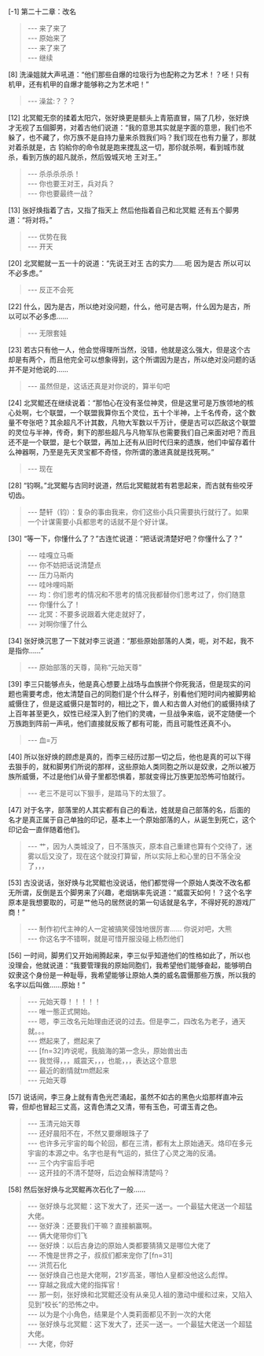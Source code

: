 
[-1] 第二十二章：改名
>--- 来了来了<br>
>--- 原始来了<br>
>--- 来了来了<br>
>--- 继续<br>

[8] 洗澡姐就大声吼道：“他们那些自爆的垃圾行为也配称之为艺术！？呸！只有机甲，还有机甲的自爆才能够称之为艺术吧！”
>--- 澡盆:？？？<br>

[12] 北冥鲲无奈的揉着太阳穴，张好焕更是额头上青筋直冒，隔了几秒，张好焕才无视了五個脚男，对着古他们说道：“我的意思其实就是字面的意思，我们也不躲了，也不藏了，你万族不是自持力量来杀戮我们吗？我们现在也有力量了，那就对着杀就是，古 钧給你的命令就是跑来搅乱这一切，那伱就杀啊，看到城市就杀，看到万族的超凡就杀，然后毁城灭地 王对王。”
>--- 杀杀杀杀杀！<br>
>--- 你也要王对王，兵对兵？<br>
>--- 你也要最终一战？<br>

[13] 张好焕指着了古，又指了指天上 然后他指着自己和北冥鲲 还有五个脚男道：“将对将。”
>--- 优势在我<br>
>--- 开天<br>

[20] 北冥鲲就一五一十的说道：“先说王对王 古的实力……呃 因为是古 所以可以不必多虑。”
>--- 反正不会死<br>

[22] 什么，因为是古，所以绝对没问题，什么，他可是古啊，什么因为是古，所以可以不必多虑……
>--- 无限套娃<br>

[23] 若古只有他一人，他会觉得理所当然，没错，他就是这么强大，但是这个古却是有两个，而且他完全可以想象得到，这个所谓因为是古，所以绝对没问题的话并不是对他说的……
>--- 虽然但是，这话还真是对你说的，算半句吧<br>

[24] 北冥鲲还在继续说着：“那怕心在没有圣位神灵，但是这里可是万族领地的核心处啊，七个联盟，一个联盟我算你五个灵位，五十个半神，上千名传奇，这个数量不夸张吧？其余超凡不计其数，凡物大军数以千万计，便是古可以匹敌这个联盟的灵位与半神，传奇，剩下的那些超凡与凡物军队也需要我们自己来面对吧？而且还不是一个联盟，是七个联盟，再加上还有从旧时代归来的遗族，他们中留存着什么神器啊，乃至是先天灵宝都不奇怪，你所谓的激进真就是找死啊。”
>--- 现在<br>

[28] “钧啊。”北冥鲲与古同时说道，然后北冥鲲就若有若思起来，而古就有些咬牙切齿。
>--- 楚轩（钧）：复杂的事由我来，你们这些小兵只需要执行就行了。如果一个计谋需要小兵都思考的话就不是个好计谋。<br>

[30] “等一下，你懂什么了？”古连忙说道：“把话说清楚好吧？你懂什么了？”
>--- 哇嘎立马嘶<br>
>--- 你不妨把话说清楚点<br>
>--- 压力马斯内<br>
>--- 哇咔哩吗斯<br>
>--- 均：你们思考的情况和不思考的情况我都替你们思考过了，你们随意<br>
>--- 你懂什么了！<br>
>--- 北冥：不要多说跟着大佬走就好了，<br>
>--- 对啊你懂了什么<br>

[34] 张好焕沉思了一下就对李三说道：“那些原始部落的人类，呃，对不起，我不是指你……”
>--- 原始部落的天尊，简称“元始天尊”<br>

[39] 李三只能够点头，他是真心想要上战场与血族拼个你死我活，但是现实的问题也需要考虑，他太清楚自己的同胞们是个什么样子，别看他们短时间内被脚男給威慑住了，但是这威慑只是暂时的，相比之下，兽人和古兽人对他们的威慑持续了上百年甚至更久，奴性已经深入到了他们的灵魂，一旦战争来临，说不定随便一个万族跑到阵前一声吼，他们直接就反叛了都有可能，而且可能性还真不小。
>--- 血=万<br>

[40] 所以张好焕的顾虑是真的，而李三经历过那一切之后，他也是真的可以下得去狠手的，就和脚男们所说的那样，这些原始人类同胞之所以是奴隶，之所以被万族所威慑，不过是他们从骨子里都恐惧着，那就变得比万族更加恐怖可怕就行。
>--- 老三不是可以下狠手，是踏马下的太狠了。<br>

[47] 对于名字，部落里的人其实都有自己的看法，姓就是自己部落的名，后面的名才是真正属于自己单独的印记，基本上一个原始部落的人，从诞生到死亡，这个印记会一直伴随着他们。
>--- 艹，因为人类城没了，日不落族灭，原本自己重建也算有个交待了，迷雾以后又没了，现在这个就没打算留，所以实际上和心里的日不落全没了，，，<br>

[53] 古没说话，张好焕与北冥鲲也没说话，他们都觉得一个原始人类改不改名都无所谓，反倒是五个脚男来了兴趣，老烟锅率先说道：“威震天如何！？这个名字原本是我想要取的，可是艹他马的居然说的第一句话就是名字，不得好死的游戏厂商！”
>--- 制作初代主神的人一定被搞笑侵蚀地很厉害……
你说对吧，大熊<br>
>--- 你这名字不错啊，就是可惜开服没碰上杨烈他们<br>

[56] 一时间，脚男们又开始闹腾起来，李三似乎知道他们的性格如此了，所以也没理会，他就说道：“我要管理我的原始同胞们，我希望他们能够奋起，能够明白奴隶这个身份是一种耻辱，我希望能够让原始人类的威名震慑那些万族，所以我的名字以后叫做……原始！”
>--- 元始天尊！！！！！<br>
>--- 唯一態正式開始。<br>
>--- 嗯，李三改名元始理由还说的过去。但是李二，四改名为老子，通天就。。。<br>
>--- 燃起来了，燃起来了<br>
>--- [fn=32]咋说呢，我脑海的第一念头，原始兽出击<br>
>--- 我觉得，，，威震天，，，也能，，，表达这个意思<br>
>--- 最近的剧情就tm燃起来<br>
>--- 元始天尊<br>

[57] 说话间，李三身上就有青色光芒涌起，虽然不如古的黑色火焰那样直冲云霄，但却也冒起三丈高，这青色清之又清，带有玉色，可谓玉青之色。
>--- 玉清元始天尊<br>
>--- 还好晨阳不在，不然又要爆眼珠子了<br>
>--- 也许多元宇宙的每个轮回，都在三清，都有太上原始通天。烙印在多元宇宙的本源之中。名字也是有气运的，抵住了心灵之海的反涌。<br>
>--- 三个内宇宙后手吧<br>
>--- 这开挂的不清不楚呀，后边会解释清楚吗？<br>

[58] 然后张好焕与北冥鲲再次石化了一般……
>--- 张好焕与北冥鲲：这下发大了，还买一送一。一个最猛大佬送一个超猛大佬。<br>
>--- 张好涣：还要我们干嘛？直接躺赢啊。<br>
>--- 俩大佬带你们飞<br>
>--- 张好焕：以后古身边的原始人类都要猜猜又是哪位大佬了<br>
>--- 不愧是世界之子，叔叔们都来宠你了[fn=31]<br>
>--- 洪荒石化<br>
>--- 张好焕自己也是大佬啊，21岁高圣，哪怕人皇都没他这么彪悍。<br>
>--- 穿越之我成大佬的指挥官！<br>
>--- 那一刻，张好焕和北冥鲲还没有从亲见人祖的激动中缓和过来，又陷入见到“校长”的恐怖之中。<br>
>--- 以为是个小角色，结果是个人类莉面都见不到一次的大佬<br>
>--- 张好焕与北冥鲲：这下发大了，还买一送一。一个最猛大佬送一个超猛大佬。<br>
>--- 大佬，你好<br>
